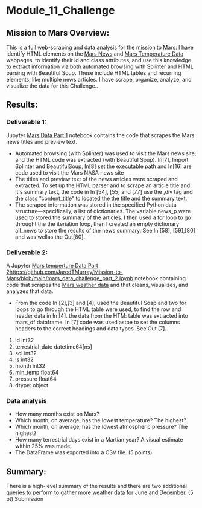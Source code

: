 # Module_11_Challenge

## Mission to Mars Overview:
This is a full web-scraping and data analysis for the mission to Mars. I have identify HTML elements on the [Mars News](https://redplanetscience.com/) and [Mars Temperature Data](https://data-class-mars-challenge.s3.amazonaws.com/Mars/index.html) webpages,  to identify their id and class attributes, and use this knowledge to extract information via both automated browsing with Splinter and HTML parsing with Beautiful Soup.  These include HTML tables and recurring elements, like multiple news articles. I have  scrape, organize, analyze, and visualize the data for this Challenge..

## Results:
### Deliverable 1: 
Jupyter [Mars Data Part 1](https://github.com/JaredTMurray/Mission-to-Mars/blob/main/mars_data_challenge_part_1.ipynb) notebook contains the code that scrapes the Mars news titles and preview text.
-	Automated browsing (with Splinter) was used to visit the Mars news site, and the HTML code was extracted (with Beautiful Soup).
In[7], Import Splinter and BeautifulSoup, In[8] set the executable path and In[16] are code used to visit the Mars NASA news site
-	The titles and preview text of the news articles were scraped and extracted. To set up the HTML parser and to scrape an article title and it's summary text, the code in In [54], [55] and [77]  use the ,div tag  and the class "content_title" to located the the title and the summary text.
-	The scraped information was stored in the specified Python data structure—specifically, a list of dictionaries. The variable news_p were used to stored the summary of the articles. I then used a for loop to go throught the the iteriation loop, then I created an empty dictionary all_news to store the results of the news summary. See In [58], [59],[80] and was wellas the Out[80]. 


### Deliverable 2: 
A Jupyter [Mars temperture Data Part 2]()https://github.com/JaredTMurray/Mission-to-Mars/blob/main/mars_data_challenge_part_2.ipynb notebook containing code that scrapes the [Mars weather data](https://data-class-mars-challenge.s3.amazonaws.com/Mars/index.html) and that cleans, visualizes, and analyzes that data.
-	From the code In [2],[3] and [4], used the Beautiful Soap and two for loops to go through the HTML table were used, to find the row and header data in In [4]. the data from the HTM: table was extracted into mars_df dataframe. In [7] code was  used astpe to set the columns headers to the correct headings and data types. See Out [7].

 1. id                           int32
 2.  terrestrial_date    datetime64[ns]
 3. sol                          int32
 4. ls                           int32
 5. month                        int32
 6. min_temp                   float64
 7. pressure                   float64
 8. dtype: object
###	Data analysis 
 -	How many months exist on Mars?
 - 	Which month, on average, has the lowest temperature? The highest?
 -	Which month, on average, has the lowest atmospheric pressure? The highest?
 -	How many terrestrial days exist in a Martian year? A visual estimate within 25% was made.
-	The DataFrame was exported into a CSV file. (5 points)


## Summary:

There is a high-level summary of the results and there are two additional queries to perform to gather more weather data for June and December. (5 pt)
Submission

